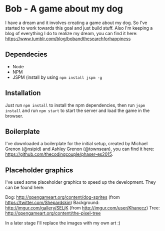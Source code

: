 # Bob - A game about my dog

I have a dream and it involves creating a game about my dog. So I've started to work towards this goal and just build stuff. Also I'm keeping a blog of everything I do to realize my dream, you can find it here: https://www.tumblr.com/blog/bobandthesearchforhappiness

## Dependecies ##

- Node
- NPM
- JSPM (install by using `npm install jspm -g`


## Installation ##

Just run `npm install` to install the npm dependencies, then run `jspm install` and run `npm start` to start the server and load the game in the browser.

## Boilerplate ##

I've downloaded a boilerplate for the initial setup, created by Michael Grenon (@nsipid) and Ashley Grenon (@townsean), you can find it here: https://github.com/thecodingcouple/phaser-es2015.

## Placeholder graphics ##

I've used some placeholder graphics to speed up the development. They can be found here:

Dog: http://opengameart.org/content/dog-sprites (from https://twitter.com/Shepardskin)
Background: http://imgur.com/gallery/SELjK (from http://imgur.com/user/Khanecz)
Tree: http://opengameart.org/content/the-pixel-tree

In a later stage I'll replace the images with my own art :)
